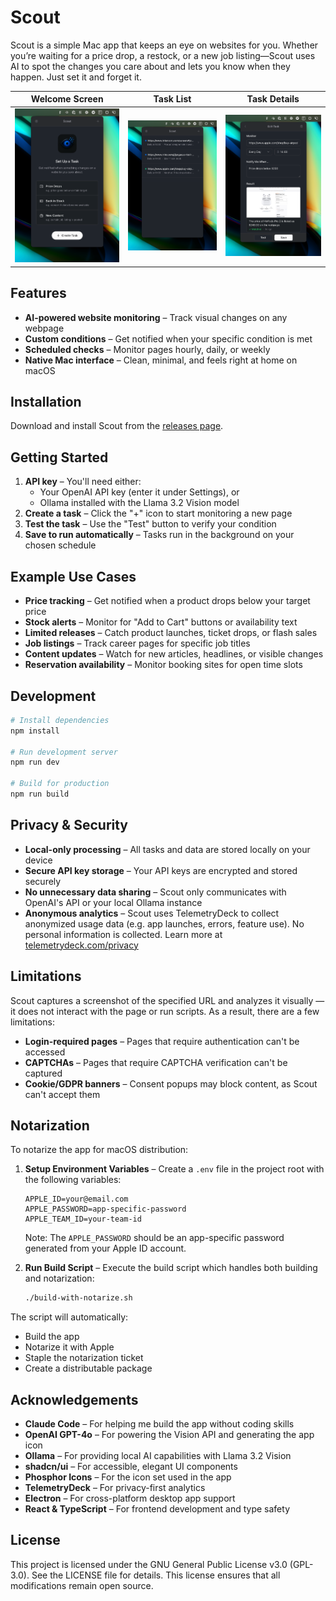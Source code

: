 # Scout

Scout is a simple Mac app that keeps an eye on websites for you. Whether you’re waiting for a price drop, a restock, or a new job listing—Scout uses AI to spot the changes you care about and lets you know when they happen. Just set it and forget it.

| Welcome Screen | Task List | Task Details |
|:-------------:|:---------:|:------------:|
| ![Welcome Screen](/public/01_welcome@2x.png) | ![Task List](/public/02_list@2x.png) | ![Task Details](/public/03_task@2x.png) |

## Features

- **AI-powered website monitoring** – Track visual changes on any webpage  
- **Custom conditions** – Get notified when your specific condition is met  
- **Scheduled checks** – Monitor pages hourly, daily, or weekly  
- **Native Mac interface** – Clean, minimal, and feels right at home on macOS

## Installation

Download and install Scout from the [releases page](https://github.com/gustavscirulis/scout/releases).

## Getting Started

1. **API key** – You'll need either:  
   - Your OpenAI API key (enter it under Settings), or  
   - Ollama installed with the Llama 3.2 Vision model  
2. **Create a task** – Click the "+" icon to start monitoring a new page  
3. **Test the task** – Use the "Test" button to verify your condition  
4. **Save to run automatically** – Tasks run in the background on your chosen schedule

## Example Use Cases

- **Price tracking** – Get notified when a product drops below your target price  
- **Stock alerts** – Monitor for "Add to Cart" buttons or availability text  
- **Limited releases** – Catch product launches, ticket drops, or flash sales  
- **Job listings** – Track career pages for specific job titles  
- **Content updates** – Watch for new articles, headlines, or visible changes  
- **Reservation availability** – Monitor booking sites for open time slots

## Development

```bash
# Install dependencies
npm install

# Run development server
npm run dev

# Build for production
npm run build
```

## Privacy & Security

- **Local-only processing** – All tasks and data are stored locally on your device  
- **Secure API key storage** – Your API keys are encrypted and stored securely  
- **No unnecessary data sharing** – Scout only communicates with OpenAI's API or your local Ollama instance  
- **Anonymous analytics** – Scout uses TelemetryDeck to collect anonymized usage data (e.g. app launches, errors, feature use). No personal information is collected. Learn more at [telemetrydeck.com/privacy](https://telemetrydeck.com/privacy)

## Limitations

Scout captures a screenshot of the specified URL and analyzes it visually — it does not interact with the page or run scripts. As a result, there are a few limitations:

- **Login-required pages** – Pages that require authentication can't be accessed  
- **CAPTCHAs** – Pages that require CAPTCHA verification can't be captured  
- **Cookie/GDPR banners** – Consent popups may block content, as Scout can't accept them  

## Notarization

To notarize the app for macOS distribution:

1. **Setup Environment Variables** – Create a `.env` file in the project root with the following variables:
   ```
   APPLE_ID=your@email.com
   APPLE_PASSWORD=app-specific-password
   APPLE_TEAM_ID=your-team-id
   ```
   Note: The `APPLE_PASSWORD` should be an app-specific password generated from your Apple ID account.

2. **Run Build Script** – Execute the build script which handles both building and notarization:
   ```bash
   ./build-with-notarize.sh
   ```

The script will automatically:
- Build the app
- Notarize it with Apple
- Staple the notarization ticket
- Create a distributable package

## Acknowledgements

- **Claude Code** – For helping me build the app without coding skills
- **OpenAI GPT-4o** – For powering the Vision API and generating the app icon
- **Ollama** – For providing local AI capabilities with Llama 3.2 Vision
- **shadcn/ui** – For accessible, elegant UI components
- **Phosphor Icons** – For the icon set used in the app
- **TelemetryDeck** – For privacy-first analytics
- **Electron** – For cross-platform desktop app support
- **React & TypeScript** – For frontend development and type safety

## License

This project is licensed under the GNU General Public License v3.0 (GPL-3.0). See the LICENSE file for details. This license ensures that all modifications remain open source.